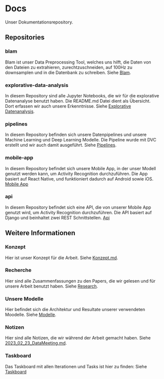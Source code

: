 # Docs
Unser Dokumentationsrepository.

## Repositories
### blam
Blam ist unser Data Preprocessing Tool, welches uns hilft, die Daten von den Dateien zu extrahieren, zurechtzuschneiden, auf 100Hz zu downsamplen und in die Datenbank zu schreiben.
Siehe [Blam](https://github.com/Sensor-Based-Activity-Recognition/blam).

### explorative-data-analysis
In diesem Repository sind alle Jupyter Notebooks, die wir für die explorative Datenanalyse benutzt haben.
Die README.md Datei dient als Übersicht. Dort erfassen wir auch unsere Erkenntnisse.
Siehe [Explorative Datenanalysis](https://github.com/Sensor-Based-Activity-Recognition/explorative-data-analysis).

### pipelines
In diesem Repository befinden sich unsere Datenpipelines und unsere Machine Learning und Deep Learning Modelle.
Die Pipeline wurde mit DVC erstellt und wir auch damit ausgeführt.
Siehe [Pipelines](https://github.com/Sensor-Based-Activity-Recognition/pipelines).

### mobile-app
In diesem Repository befindet sich unsere Mobile App, in der unser Modell genutzt werden kann, um Activity Recognition durchzuführen. Die App basiert auf React Native, und funktioniert dadurch auf Android sowie iOS.
[Mobile App](https://github.com/Sensor-Based-Activity-Recognition/mobile-app)

### api
In diesem Repository befindet sich eine API, die von unserer Mobile App genutzt wird, um Activity Recognition durchzuführen. Die API basiert auf Django und beinhaltet zwei REST Schnittstellen.
[Api](https://github.com/Sensor-Based-Activity-Recognition/api)

## Weitere Informationen
### Konzept
Hier ist unser Konzept für die Arbeit.
Siehe [Konzept.md](Konzept.md).

### Recherche
Hier sind alle Zusammenfassungen zu den Papers, die wir gelesen und für unsere Arbeit benutzt haben.
Siehe [Research](recherche/README.md).

### Unsere Modelle
Hier befindet sich die Architektur und Resultate unserer verwendeten Moodelle.
Siehe [Modelle](Modelle.md).

### Notizen
Hier sind alle Notizen, die wir während der Arbeit gemacht haben.
Siehe [2023_02_23_DataMeeting.md](notizen/2023_02_23_DataMeeting.md).

### Taskboard
Das Taskboard mit allen Iterationen und Tasks ist hier zu finden:
Siehe [Taskboard](https://github.com/orgs/Sensor-Based-Activity-Recognition/projects/1/views/1)
